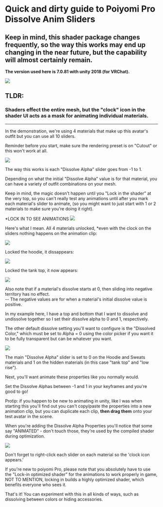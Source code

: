 # Quick and dirty guide to Poiyomi Pro Dissolve Anim Sliders

## Keep in mind, this shader package changes frequently, so the way this works may end up changing in the near future, but the capability will almost certainly remain.

**The version used here is 7.0.81 with unity 2018 (for VRChat).**

![](https://i.gyazo.com/f4469f6db357a694b64f0655c584ceca.png)

## TLDR:  

### Shaders effect the entire mesh, but the "clock" icon in the shader UI acts as a mask for animating individual materials.

---

In the demonstration, we're using 4 materials that make up this avatar's outfit but you can use all 10 sliders.

Reminder before you start, make sure the rendering preset is on "Cutout" or this won't work at all.

![](https://i.gyazo.com/3b5a0d184febec873db8573fecfa4400.png)

The way this works is each "Dissolve Alpha" slider goes from -1 to 1.

Depending on what the initial "Dissolve Alpha" value is for that material, you can have a variety of outfit combinations on your mesh.

Keep in mind, the magic doesn't happen until you "Lock in the shader" at the very top, so you can't really test any animations until after you mark each material's slider to animate, (so you might want to just start with 1 or 2 materials to make sure you're doing it right).

*LOCK IN TO SEE ANIMATIONS
![](https://i.gyazo.com/803772d58bb46aea049784d3ee14816d.png)

Here's what I mean.
All 4 materials unlocked, *even with the clock on the sliders nothing happens on the animation clip:

![](https://i.gyazo.com/25e4ac4355aab021781da3f1459caf45.png)

Locked the hoodie, it dissappears:

![](https://i.gyazo.com/0d4c610680dba85a0aee9daef7a7ead8.png)

Locked the tank top, it now appears:

![](https://i.gyazo.com/c36a445c853530fc454629756afe75a8.png)

Also note that if a material's dissolve starts at 0, then sliding into negative territory has no effect.  
-- The negative values are for when a material's initial dissolve value is positive.

In my example here, I have a top and bottom that I want to dissolve and undissolve together so I set their dissolve alpha to 0 and 1, respectively.

The other default dissolve setting you'll want to configure is the "Dissolved Color," which must be set to Alpha = 0 using the color picker if you want it to be fully transparent but can be whatever you want.

![](https://i.gyazo.com/c505688434a9997ad5169f915b15ccd4.png)

The main "Dissolve Alpha" slider is set to 0 on the Hoodie and Sweats materials and 1 on the hidden materials (in this case "tank top" and "low rise").

Next, you'll want animate these properties like you normally would. 

Set the Dissolve Alphas between -1 and 1 in your keyframes and you're good to go!

Protip: if you happen to be new to animating in unity, like I was when starting this you'll find out you can't copy/paste the properties into a new animation clip, but you can duplicate each clip, **then drag them** onto your test avatar in the scene.

When you're adding the Dissolve Alpha Properties you'll notice that some say "ANIMATED" - don't touch those, they're used by the compiled shader during optimization.

![](https://i.gyazo.com/ebb82d06e229620eef6bfa37bf547122.png)

Don't forget to right-click each slider on each material so the 'clock icon appears.'  

If you're new to poiyomi Pro, please note that you absolutely have to use the "Lock-in optimized shader" for the animations to work properly in game, NOT TO MENTION, locking in builds a highly optimized shader, which benefits everyone who sees it.

That's it!  You can experiment with this in all kinds of ways, such as dissolving between colors or hiding accessories.
